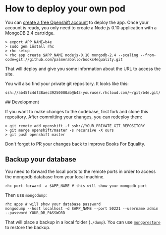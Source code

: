 # How to deploy your own pod

You can [create a free Openshift account](https://www.openshift.com/app/account/new) to deploy the app.
Once your account is ready, you only need to create a Node.js 0.10 application with a MongoDB 2.4 cartridge.

```
> export APP_NAME=b4e
> sudo gem install rhc
> rhc setup
> rhc app create $APP_NAME nodejs-0.10 mongodb-2.4 --scaling --from-code=git://github.com/palmerabollo/books4equality.git
```

That will deploy and give you some information about the URL to access the site.

You will also find your private git repository. It looks like this:

```
ssh://ab45fc4df38aec39250000ab@b43-youruser.rhcloud.com/~/git/b4e.git/
```

## Development

If you want to make changes to the codebase, first fork and clone this repository.
After committing your changes, you can redeploy them:

```
> git remote add openshift -f ssh://YOUR_PRIVATE_GIT_REPOSITORY
> git merge openshift/master -s recursive -X ours
> git push openshift master
```

Don't forget to PR your changes back to improve Books For Equality.

## Backup your database

You need to forward the local ports to the remote ports in order to access the mongodb database from your local machine.

```
rhc port-forward -a $APP_NAME # this will show your mongodb port
```

Then use ```mongodump```:

```
rhc apps # will show your database password
mongodump --host localhost -d $APP_NAME --port 50221 --username admin --password YOUR_DB_PASSWORD
```

That will place a backup in a local folder (```./dump```).
You can use [```mongorestore```](http://docs.mongodb.org/manual/reference/program/mongorestore/) to restore the backup.
